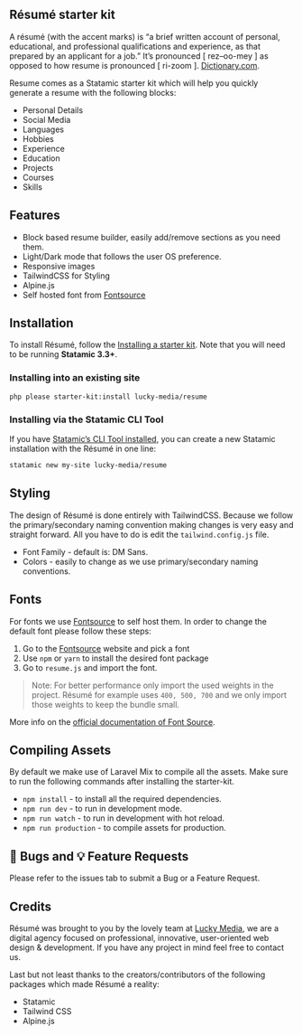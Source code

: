 ## Résumé starter kit
A résumé (with the accent marks) is “a brief written account of personal, educational, and professional qualifications and experience, as that prepared by an applicant for a job.” It’s pronounced [ rez–oo-mey ] as opposed to how resume is pronounced [ ri-zoom ]. [Dictionary.com](https://www.dictionary.com/e/resume-vs-resume-a-brief-account-of-their-differences/).

Resume comes as a Statamic starter kit which will help you quickly generate a resume with the following blocks:

* Personal Details
* Social Media
* Languages
* Hobbies
* Experience
* Education
* Projects
* Courses
* Skills

## Features
* Block based resume builder, easily add/remove sections as you need them.
* Light/Dark mode that follows the user OS preference.
* Responsive images
* TailwindCSS for Styling
* Alpine.js
* Self hosted font from  [Fontsource](https://fontsource.org/) 

## Installation
To install Résumé, follow the [Installing a starter kit](https://statamic.dev/starter-kits/installing-a-starter-kit). 
Note that you will need to be running **Statamic 3.3+**.

### Installing into an existing site
```
php please starter-kit:install lucky-media/resume
```   

### Installing via the Statamic CLI Tool
If you have [Statamic’s CLI Tool installed](https://github.com/statamic/cli), you can create a new Statamic installation with the Résumé in one line:

```bash
statamic new my-site lucky-media/resume
```

## Styling
The design of Résumé is done entirely with TailwindCSS. Because we follow the primary/secondary naming convention making changes is very easy and straight forward. All you have to do is edit the `tailwind.config.js` file.
  * Font Family - default is: DM Sans.
  * Colors - easily to change as we use primary/secondary naming conventions.

## Fonts
For fonts we use [Fontsource](https://fontsource.org/) to self host them. In order to change the default font please follow these steps:

1. Go to the [Fontsource](https://fontsource.org/) website and pick a font
2. Use `npm` or `yarn` to install the desired font package 
3. Go to `resume.js` and import the font.

> Note: For better performance only import the used weights in the project.  Résumé for example uses  `400, 500, 700` and we only import those weights to keep the bundle small.

More info on the [official documentation of Font Source](https://fontsource.org/docs/introduction).

## Compiling Assets
By default we make use of Laravel Mix to compile all the assets. Make sure to run the following commands after installing the starter-kit.

* `npm install` - to install all the required dependencies.
* `npm run dev` - to run in development mode.
* `npm run watch` - to run in development with hot reload.
* `npm run production` - to compile assets for production.

## 🐞 Bugs and 💡 Feature Requests
Please refer to the issues tab to submit a Bug or a Feature Request.

## Credits
Résumé was brought to you by the lovely team at [Lucky Media](https://www.luckymedia.dev/), we are a digital agency focused on professional, innovative, user-oriented web design & development. If you have any project in mind feel free to contact us.

Last but not least thanks to the creators/contributors of the following packages which made Résumé a reality:

* Statamic
* Tailwind CSS
* Alpine.js
